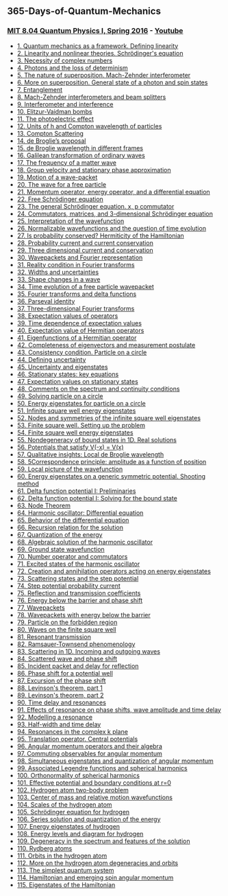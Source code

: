 ## 365-Days-of-Quantum-Mechanics

### [MIT 8.04 Quantum Physics I, Spring 2016](https://ocw.mit.edu/courses/8-04-quantum-physics-i-spring-2016/) - [Youtube](https://www.youtube.com/playlist?list=PLUl4u3cNGP60cspQn3N9dYRPiyVWDd80G)

- [1. Quantum mechanics as a framework. Defining linearity]()
- [2. Linearity and nonlinear theories. Schrödinger's equation]()
- [3. Necessity of complex numbers]()
- [4. Photons and the loss of determinism]()
- [5. The nature of superposition. Mach-Zehnder interferometer]()
- [6. More on superposition. General state of a photon and spin states]()
- [7. Entanglement]()
- [8. Mach-Zehnder interferometers and beam splitters]()
- [9. Interferometer and interference]()
- [10. Elitzur-Vaidman bombs]()
- [11. The photoelectric effect]()
- [12. Units of h and Compton wavelength of particles]()
- [13. Compton Scattering]()
- [14. de Broglie’s proposal]()
- [15. de Broglie wavelength in different frames]()
- [16. Galilean transformation of ordinary waves]()
- [17. The frequency of a matter wave]()
- [18. Group velocity and stationary phase approximation]()
- [19. Motion of a wave-packet]()
- [20. The wave for a free particle]()
- [21. Momentum operator, energy operator, and a differential equation]()
- [22. Free Schrödinger equation]()
- [23. The general Schrödinger equation. x, p commutator]()
- [24. Commutators, matrices, and 3-dimensional Schrödinger equation]()
- [25. Interpretation of the wavefunction]()
- [26. Normalizable wavefunctions and the question of time evolution]()
- [27. Is probability conserved? Hermiticity of the Hamiltonian]()
- [28. Probability current and current conservation]()
- [29. Three dimensional current and conservation]()
- [30. Wavepackets and Fourier representation]()
- [31. Reality condition in Fourier transforms]()
- [32. Widths and uncertainties]()
- [33. Shape changes in a wave]()
- [34. Time evolution of a free particle wavepacket]()
- [35. Fourier transforms and delta functions]()
- [36. Parseval identity]()
- [37. Three-dimensional Fourier transforms]()
- [38. Expectation values of operators]()
- [39. Time dependence of expectation values]()
- [40. Expectation value of Hermitian operators]()
- [41. Eigenfunctions of a Hermitian operator]()
- [42. Completeness of eigenvectors and measurement postulate]()
- [43. Consistency condition. Particle on a circle]()
- [44. Defining uncertainty]()
- [45. Uncertainty and eigenstates]()
- [46. Stationary states: key equations]()
- [47. Expectation values on stationary states]()
- [48. Comments on the spectrum and continuity conditions]()
- [49. Solving particle on a circle]()
- [50. Energy eigenstates for particle on a circle]()
- [51. Infinite square well energy eigenstates]()
- [52. Nodes and symmetries of the infinite square well eigenstates]()
- [53. Finite square well. Setting up the problem]()
- [54. Finite square well energy eigenstates]()
- [55. Nondegeneracy of bound states in 1D. Real solutions]()
- [56. Potentials that satisfy V(-x) = V(x)]()
- [57. Qualitative insights: Local de Broglie wavelength]()
- [58. 5Correspondence principle: amplitude as a function of position]()
- [59. Local picture of the wavefunction]()
- [60. Energy eigenstates on a generic symmetric potential. Shooting method]()
- [61. Delta function potential I: Preliminaries]()
- [62. Delta function potential I: Solving for the bound state]()
- [63. Node Theorem]()
- [64. Harmonic oscillator: Differential equation]()
- [65. Behavior of the differential equation]()
- [66. Recursion relation for the solution]()
- [67. Quantization of the energy]()
- [68. Algebraic solution of the harmonic oscillator]()
- [69. Ground state wavefunction]()
- [70. Number operator and commutators]()
- [71. Excited states of the harmonic oscillator]()
- [72. Creation and annihilation operators acting on energy eigenstates]()
- [73. Scattering states and the step potential]()
- [74. Step potential probability current]()
- [75. Reflection and transmission coefficients]()
- [76. Energy below the barrier and phase shift]()
- [77. Wavepackets]()
- [78. Wavepackets with energy below the barrier]()
- [79. Particle on the forbidden region]()
- [80. Waves on the finite square well]()
- [81. Resonant transmission]()
- [82. Ramsauer-Townsend phenomenology]()
- [83. Scattering in 1D. Incoming and outgoing waves]()
- [84. Scattered wave and phase shift]()
- [85. Incident packet and delay for reflection]()
- [86. Phase shift for a potential well]()
- [87. Excursion of the phase shift]()
- [88. Levinson's theorem, part 1]()
- [89. Levinson's theorem, part 2]()
- [90. Time delay and resonances]()
- [91. Effects of resonance on phase shifts, wave amplitude and time delay]()
- [92. Modelling a resonance]()
- [93. Half-width and time delay]()
- [94. Resonances in the complex k plane]()
- [95. Translation operator. Central potentials]()
- [96. Angular momentum operators and their algebra]()
- [97. Commuting observables for angular momentum]()
- [98. Simultaneous eigenstates and quantization of angular momentum]()
- [99. Associated Legendre functions and spherical harmonics]()
- [100. Orthonormality of spherical harmonics]()
- [101. Effective potential and boundary conditions at r=0]()
- [102. Hydrogen atom two-body problem]()
- [103. Center of mass and relative motion wavefunctions]()
- [104. Scales of the hydrogen atom]()
- [105. Schrödinger equation for hydrogen]()
- [106. Series solution and quantization of the energy]()
- [107. Energy eigenstates of hydrogen]()
- [108. Energy levels and diagram for hydrogen]()
- [109. Degeneracy in the spectrum and features of the solution]()
- [110. Rydberg atoms]()
- [111. Orbits in the hydrogen atom]()
- [112. More on the hydrogen atom degeneracies and orbits]()
- [113. The simplest quantum system]()
- [114. Hamiltonian and emerging spin angular momentum]()
- [115. Eigenstates of the Hamiltonian]()
